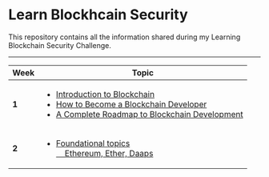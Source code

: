 # Learn Blockhcain Security

This repository contains all the information shared during my Learning Blockchain Security Challenge.

-------
Week | Topic
------- | ---
**1** | [<ul><li> Introduction to Blockchain </li><li> How to Become a Blockchain Developer </li><li> A Complete Roadmap to Blockchain Development </li></ul>](weeks/week001.md)
**2** | [<ul><li> Foundational topics </br> &nbsp;&nbsp;&nbsp;&nbsp;Ethereum, Ether, Daaps </li></ul>](weeks/week002.md)
